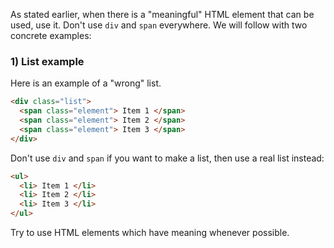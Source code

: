 As stated earlier, when there is a "meaningful" HTML element that can be used, use it. Don't use `div` and `span` everywhere. We will follow with two concrete examples:

### 1) List example
Here is an example of a "wrong" list.

```html
<div class="list">
  <span class="element"> Item 1 </span>
  <span class="element"> Item 2 </span>
  <span class="element"> Item 3 </span>
</div>
```

Don't use `div` and `span` if you want to make a list, then use a real list instead:

```html
<ul>
  <li> Item 1 </li>
  <li> Item 2 </li>
  <li> Item 3 </li>
</ul>
```

Try to use HTML elements which have meaning whenever possible.